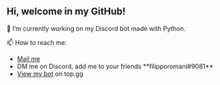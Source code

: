 <h2>Hi, welcome in my GitHub!</h2>

🔭 I’m currently working on my Discord bot made with Python.

📫 How to reach me:
<ul>
    <li><a href="mailto:filipporomanionline@gmail.com">Mail me</a></li>
    <li>DM me on Discord, add me to your friends **filipporomani#9081**</li>
    <li><a href="https://top.gg/bot/780697130909302805">View my bot</a> on top.gg</li>
